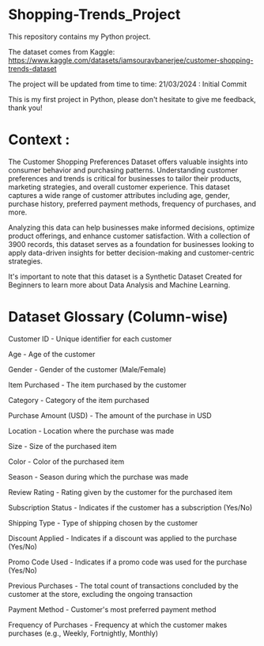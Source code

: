 # Shopping-Trends_Project

This repository contains my Python project. 

The dataset comes from Kaggle: https://www.kaggle.com/datasets/iamsouravbanerjee/customer-shopping-trends-dataset

The project will be updated from time to time: 
21/03/2024 : Initial Commit

This is my first project in Python, please don't hesitate to give me feedback, thank you! 

# Context : 

The Customer Shopping Preferences Dataset offers valuable insights into consumer behavior and purchasing patterns. Understanding customer preferences and trends is critical for businesses to tailor their products, marketing strategies, and overall customer experience. 
This dataset captures a wide range of customer attributes including age, gender, purchase history, preferred payment methods, frequency of purchases, and more. 

Analyzing this data can help businesses make informed decisions, optimize product offerings, and enhance customer satisfaction. 
With a collection of 3900 records, this dataset serves as a foundation for businesses looking to apply data-driven insights for better decision-making and customer-centric strategies. 

It's important to note that this dataset is a Synthetic Dataset Created for Beginners to learn more about Data Analysis and Machine Learning.

# Dataset Glossary (Column-wise)

Customer ID - Unique identifier for each customer

Age - Age of the customer

Gender - Gender of the customer (Male/Female)

Item Purchased - The item purchased by the customer

Category - Category of the item purchased

Purchase Amount (USD) - The amount of the purchase in USD

Location - Location where the purchase was made

Size - Size of the purchased item

Color - Color of the purchased item

Season - Season during which the purchase was made

Review Rating - Rating given by the customer for the purchased item

Subscription Status - Indicates if the customer has a subscription (Yes/No)

Shipping Type - Type of shipping chosen by the customer

Discount Applied - Indicates if a discount was applied to the purchase (Yes/No)

Promo Code Used - Indicates if a promo code was used for the purchase (Yes/No)

Previous Purchases - The total count of transactions concluded by the customer at the store, excluding the ongoing transaction

Payment Method - Customer's most preferred payment method

Frequency of Purchases - Frequency at which the customer makes purchases (e.g., Weekly, Fortnightly, Monthly)

